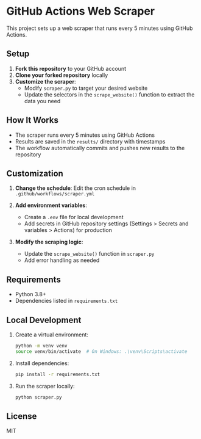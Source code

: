 # GitHub Actions Web Scraper

This project sets up a web scraper that runs every 5 minutes using GitHub Actions.

## Setup

1. **Fork this repository** to your GitHub account
2. **Clone your forked repository** locally
3. **Customize the scraper**:
   - Modify `scraper.py` to target your desired website
   - Update the selectors in the `scrape_website()` function to extract the data you need

## How It Works

- The scraper runs every 5 minutes using GitHub Actions
- Results are saved in the `results/` directory with timestamps
- The workflow automatically commits and pushes new results to the repository

## Customization

1. **Change the schedule**:
   Edit the cron schedule in `.github/workflows/scraper.yml`
   
2. **Add environment variables**:
   - Create a `.env` file for local development
   - Add secrets in GitHub repository settings (Settings > Secrets and variables > Actions) for production

3. **Modify the scraping logic**:
   - Update the `scrape_website()` function in `scraper.py`
   - Add error handling as needed

## Requirements

- Python 3.8+
- Dependencies listed in `requirements.txt`

## Local Development

1. Create a virtual environment:
   ```bash
   python -m venv venv
   source venv/bin/activate  # On Windows: .\venv\Scripts\activate
   ```

2. Install dependencies:
   ```bash
   pip install -r requirements.txt
   ```

3. Run the scraper locally:
   ```bash
   python scraper.py
   ```

## License

MIT
